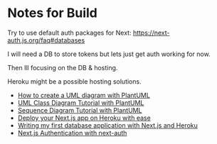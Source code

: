 # Notes for Build

Try to use default auth packages for Next:
https://next-auth.js.org/faq#databases

I will need a DB to store tokens but lets just get auth working for now. 

Then Ill focusing on the DB & hosting.  

Heroku might be a possible hosting solutions. 

- [How to create a UML diagram with PlantUML](https://www.edrawsoft.com/what-is-uml-diagram.html)
- [UML Class Diagram Tutorial with PlantUML](https://www.visual-paradigm.com/guide/uml-unified-modeling-language/uml-class-diagram-tutorial/)
- [Sequence Diagram Tutorial with PlantUML](https://plantuml.com/sequence-diagram)
- [Deploy your Next.js app on Heroku with ease](https://www.simplenextjs.com/posts/next-heroku)
- [Writing my first database application with Next.js and Heroku](https://dev.to/emilybonar/writing-my-first-database-application-with-next-js-and-heroku-2d8a)
- [Next.js Authentication with next-auth](https://www.youtube.com/watch?v=Z2l8xKAHfAA)
